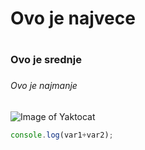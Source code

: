 # Ovo je najvece <h1>

### Ovo je srednje <h3>

###### Ovo je najmanje <h6>


![Image of Yaktocat](https://octodex.github.com/images/yaktocat.png)


```javascript
console.log(var1+var2);
```

